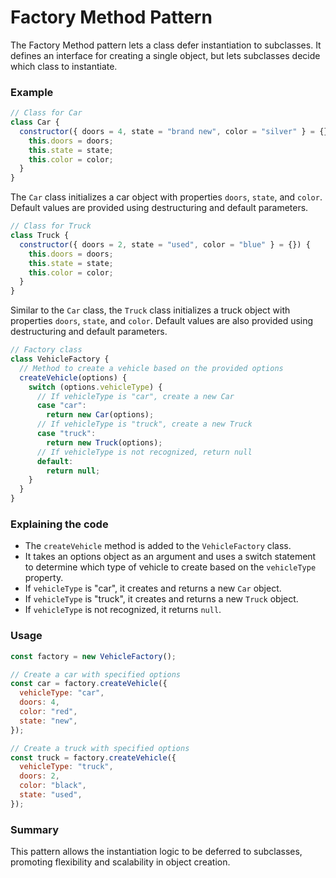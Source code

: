 # Factory Method Pattern

The Factory Method pattern lets a class defer instantiation to subclasses. It defines an interface for creating a single object, but lets subclasses decide which class to instantiate.

### Example

```js
// Class for Car
class Car {
  constructor({ doors = 4, state = "brand new", color = "silver" } = {}) {
    this.doors = doors;
    this.state = state;
    this.color = color;
  }
}
```

The `Car` class initializes a car object with properties `doors`, `state`, and `color`. Default values are provided using destructuring and default parameters.

```js
// Class for Truck
class Truck {
  constructor({ doors = 2, state = "used", color = "blue" } = {}) {
    this.doors = doors;
    this.state = state;
    this.color = color;
  }
}
```

Similar to the `Car` class, the `Truck` class initializes a truck object with properties `doors`, `state`, and `color`. Default values are also provided using destructuring and default parameters.

```js
// Factory class
class VehicleFactory {
  // Method to create a vehicle based on the provided options
  createVehicle(options) {
    switch (options.vehicleType) {
      // If vehicleType is "car", create a new Car
      case "car":
        return new Car(options);
      // If vehicleType is "truck", create a new Truck
      case "truck":
        return new Truck(options);
      // If vehicleType is not recognized, return null
      default:
        return null;
    }
  }
}
```

### Explaining the code

- The `createVehicle` method is added to the `VehicleFactory` class.
- It takes an options object as an argument and uses a switch statement to determine which type of vehicle to create based on the `vehicleType` property.
- If `vehicleType` is "car", it creates and returns a new `Car` object.
- If `vehicleType` is "truck", it creates and returns a new `Truck` object.
- If `vehicleType` is not recognized, it returns `null`.

### Usage

```js
const factory = new VehicleFactory();

// Create a car with specified options
const car = factory.createVehicle({
  vehicleType: "car",
  doors: 4,
  color: "red",
  state: "new",
});

// Create a truck with specified options
const truck = factory.createVehicle({
  vehicleType: "truck",
  doors: 2,
  color: "black",
  state: "used",
});
```

### Summary

This pattern allows the instantiation logic to be deferred to subclasses, promoting flexibility and scalability in object creation.
